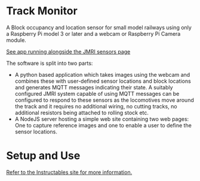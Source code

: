 # Track Monitor
A Block occupancy and location sensor for small model railways using only a Raspberry Pi model 3 or later and a webcam or Raspberry Pi Camera module.

[See app running alongside the JMRI sensors page](https://www.youtube.com/watch?v=h2c3jTDoKAY)


The software is split into two parts:
  * A python based application which takes images using the webcam and combines these with user-defined sensor locations and block locations and generates MQTT messages indicating their state.  A suitably configured JMRI system capable of using MQTT messages can be configured to respond to these sensors as the locomotives move around the track and it requires no additional wiring, no cutting tracks, no additional resistors being attached to rolling stock etc.
  * A NodeJS server hosting a simple web site containing two web pages:  One to capture reference images and one to enable a user to define the sensor locations.

# Setup and Use
[Refer to the Instructables site for more information.](https://www.instructables.com/Block-Occupancy-Detector-and-Position-Sensors-for-/)

